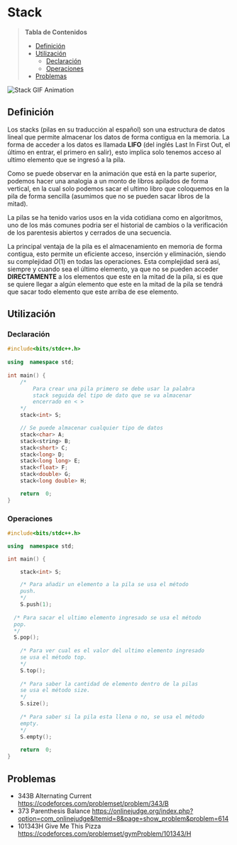 # Stack

> **Tabla de Contenidos**
> * [Definición](#Definición)
> * [Utilización](#Utilización)
>   * [Declaración](#Declaración)
>   * [Operaciones](#Operaciones)
> * [Problemas](#Problemas)

![Stack GIF Animation](https://miro.medium.com/max/1280/1*lb-0r80YYhcnoVcQ3HY-1g.gif)
## Definición

Los stacks (pilas en su traducción al español) son una estructura de datos lineal que permite almacenar los datos de forma contigua en la memoria. La forma de acceder a los datos es llamada **LIFO** (del inglés Last In First Out, el último en entrar, el primero en salir), esto implica solo tenemos acceso al ultimo elemento que se ingresó a la pila.

Como se puede observar en la animación que está en la parte superior, podemos hacer una analogia a un monto de libros apilados de forma vertical, en la cual solo podemos sacar el ultimo libro que coloquemos en la pila de forma sencilla (asumimos que no se pueden sacar libros de la mitad). 

La pilas se ha tenido varios usos en la vida cotidiana como en algoritmos, uno de los más comunes podria ser el historial de cambios o la verificación de los parentesis abiertos y cerrados de una secuencia.

La principal ventaja de la pila es el almacenamiento en memoria de forma contigua, esto permite un eficiente acceso, inserción y eliminación, siendo su complejidad $O(1)$ en todas las operaciones. Esta complejidad será así, siempre y cuando sea el último elemento, ya que no se pueden acceder **DIRECTAMENTE** a los elementos que este en la mitad de la pila, si es que se quiere llegar a algún elemento que este en la mitad de la pila se tendrá que sacar todo elemento que este arriba de ese elemento.

## Utilización

### Declaración
```cpp
#include<bits/stdc++.h>
 
using  namespace std;
  
int main() {
	/*
		Para crear una pila primero se debe usar la palabra
		stack seguida del tipo de dato que se va almacenar 
		encerrado en < >
	*/
	stack<int> S;

	// Se puede almacenar cualquier tipo de datos
	stack<char> A;
	stack<string> B;
	stack<short> C;
	stack<long> D;
	stack<long long> E;
	stack<float> F;
	stack<double> G;
	stack<long double> H;

	return  0;
}
```

### Operaciones
```cpp
#include<bits/stdc++.h>

using  namespace std;

int main() {

	stack<int> S;

	/* Para añadir un elemento a la pila se usa el método
	push.
	*/
	S.push(1);
	 
  /* Para sacar el ultimo elemento ingresado se usa el método
  pop.
  */
  S.pop();
  
	/* Para ver cual es el valor del ultimo elemento ingresado
	se usa el método top.
	*/
	S.top();
	
	/* Para saber la cantidad de elemento dentro de la pilas
	se usa el método size.
	*/
	S.size();
	
	/* Para saber si la pila esta llena o no, se usa el método
	empty.
	*/
	S.empty();
	
	return  0;
}
```

## Problemas
-  343B Alternating Current
https://codeforces.com/problemset/problem/343/B
- 373 Parenthesis Balance
https://onlinejudge.org/index.php?option=com_onlinejudge&Itemid=8&page=show_problem&problem=614
- 101343H Give Me This Pizza
https://codeforces.com/problemset/gymProblem/101343/H
 
